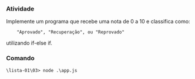 ### Atividade

 Implemente um programa que recebe uma nota de 0 a 10 e classifica como:

        "Aprovado", "Recuperação", ou "Reprovado" 

utilizando if-else if.


### Comando

    \lista-01\03> node .\app.js

